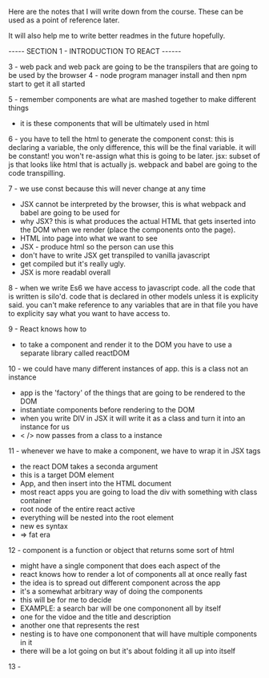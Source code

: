 Here are the notes that I will write down from the course. These can be used as a point of reference later.

It will also help me to write better readmes in the future hopefully.

----- SECTION 1 - INTRODUCTION TO REACT ------

3 - web pack and web pack are going to be the transpilers that are going to be used by the browser
4 - node program manager install and then npm start to get it all started

5 - remember components are what are mashed together to make different things
- it is these components that will be ultimately used in html

6 - you have to tell the html to generate the component
const: this is declaring a variable, the only difference, this will be the final variable. it will be constant! you won't re-assign what this is going to be later.
jsx: subset of js that looks like html that is actually js. webpack and babel are going to the code transpilling.

7 - we use const because this will never change at any time
- JSX cannot be interpreted by the browser, this is what webpack and babel are going to be used for
- why JSX? this is what produces the actual HTML that gets inserted into the DOM when we render (place the components onto the page).
- HTML into page into what we want to see
- JSX - produce html so the person can use this
- don't have to write JSX get transpiled to vanilla javascript
- get compiled but it's really ugly.
- JSX is more readabl overall

8 -  when we write Es6 we have access to javascript code. all the code that is written is silo'd.
 code that is declared in other models unless it is explicity said.
 you can't make reference to any variables that are in that file
 you have to explicity say what you want to have access to.

9 - React knows how to
- to take a component and render it to the DOM you have to use a separate library called reactDOM

10 - we could have many different instances of app. this is a class not an instance
- app is the 'factory' of the things that are going to be rendered to the DOM
- instantiate components before rendering to the DOM
- when you write DIV in JSX it will write it as a class and turn it into an instance for us
- < /> now passes from a class to a instance

11 - whenever we have to make a component, we have to wrap it in JSX tags
- the react DOM takes a seconda argument
- this is a target DOM element
- App, and then insert into the HTML document
- most react apps you are going to load the div with something with class container
- root node of the entire react active
- everything will be nested into the root element
- new es syntax
- => fat era

12 - component is a function or object that returns some sort of html
  - might have a single component that does each aspect of the
  - react knows how to render a lot of components all at once really fast
  - the idea is to spread out different component across the app
  - it's a somewhat arbitrary way of doing the components
  - this will be for me to decide
  - EXAMPLE: a search bar will be one compononent all by itself
  - one for the vidoe and the title and description
  - another one that represents the rest
  - nesting is to have one compononent that will have multiple components in it
  - there will be a lot going on but it's about folding it all up into itself

13 - 
